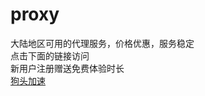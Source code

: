 # proxy
大陆地区可用的代理服务，价格优惠，服务稳定  
点击下面的链接访问  
新用户注册赠送免费体验时长  
[狗头加速](https://gogogotoo.cc/#/register?code=k3xhLM1a)  
